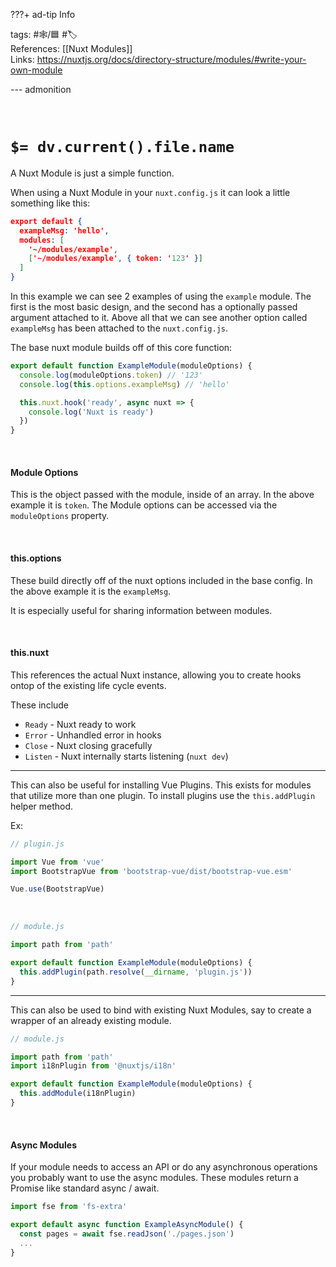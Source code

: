 ???+ ad-tip Info

tags: #🕸️/🟦 #🏷️    
References: [[Nuxt Modules]]  
Links: https://nuxtjs.org/docs/directory-structure/modules/#write-your-own-module

--- admonition


<br>

# `$= dv.current().file.name`

A Nuxt Module is just a simple function.

When using a Nuxt Module in your `nuxt.config.js` it can look a little something like this:

```json
export default {
  exampleMsg: 'hello',
  modules: [
    '~/modules/example',
    ['~/modules/example', { token: '123' }]
  ]
}
```

In this example we can see 2 examples of using the `example` module. The first is the most basic design, and the second has a optionally passed argument attached to it. Above all that we can see another option called `exampleMsg` has been attached to the `nuxt.config.js`.

The base nuxt module builds off of this core function:

```jsx
export default function ExampleModule(moduleOptions) {
  console.log(moduleOptions.token) // '123'
  console.log(this.options.exampleMsg) // 'hello'

  this.nuxt.hook('ready', async nuxt => {
    console.log('Nuxt is ready')
  })
}
```

<br>

#### Module Options
This is the object passed with the module, inside of an array. In the above example it is `token`. The Module options can be accessed via the `moduleOptions` property.

<br>

#### this.options
These build directly off of the nuxt options included in the base config. In the above example it is the `exampleMsg`.

It is especially useful for sharing information between modules.

<br>

#### this.nuxt
This references the actual Nuxt instance, allowing you to create hooks ontop of the existing life cycle events.

These include
- `Ready` - Nuxt ready to work
- `Error` - Unhandled error in hooks
- `Close` - Nuxt closing gracefully
- `Listen` - Nuxt internally starts listening (`nuxt dev`)

<hr>

This can also be useful for installing Vue Plugins. This exists for modules that utilize more than one plugin. To install plugins use the `this.addPlugin` helper method.

Ex:

```jsx
// plugin.js

import Vue from 'vue'
import BootstrapVue from 'bootstrap-vue/dist/bootstrap-vue.esm'

Vue.use(BootstrapVue)
```

<br>

```jsx
// module.js

import path from 'path'

export default function ExampleModule(moduleOptions) {
  this.addPlugin(path.resolve(__dirname, 'plugin.js'))
}
```

<hr>

This can also be used to bind with existing Nuxt Modules, say to create a wrapper of an already existing module.

```jsx
// module.js

import path from 'path'
import i18nPlugin from '@nuxtjs/i18n'

export default function ExampleModule(moduleOptions) {
  this.addModule(i18nPlugin)
}
```

<br>

#### Async Modules
If your module needs to access an API or do any asynchronous operations you probably want to use the async modules. These modules return a Promise like standard async / await.

```jsx
import fse from 'fs-extra'

export default async function ExampleAsyncModule() {
  const pages = await fse.readJson('./pages.json')
  ...
}
```

